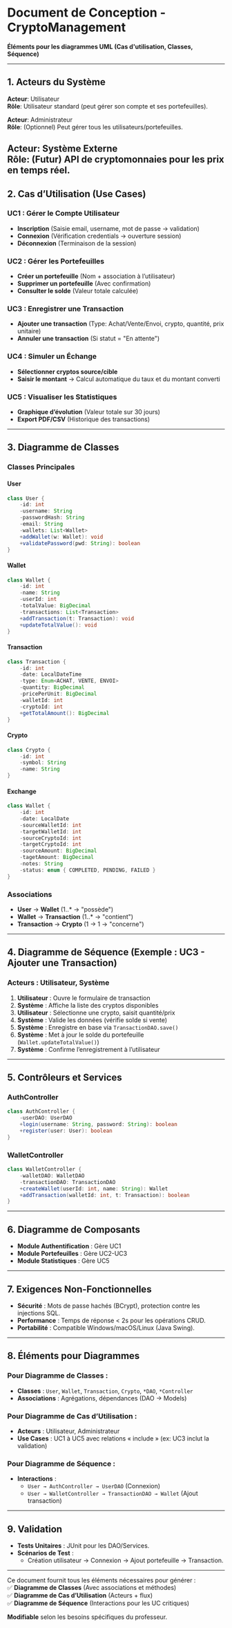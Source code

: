 # **Document de Conception - CryptoManagement**  
**Éléments pour les diagrammes UML (Cas d'utilisation, Classes, Séquence)**  

---

## **1. Acteurs du Système**  

**Acteur**: Utilisateur  
**Rôle**: Utilisateur standard (peut gérer son compte et ses portefeuilles).  

**Acteur**: Administrateur  
**Rôle**: (Optionnel) Peut gérer tous les utilisateurs/portefeuilles.  

**Acteur**: Système Externe  
**Rôle**: (Futur) API de cryptomonnaies pour les prix en temps réel.
---

## **2. Cas d’Utilisation (Use Cases)**  

### **UC1 : Gérer le Compte Utilisateur**  
- **Inscription** (Saisie email, username, mot de passe → validation)  
- **Connexion** (Vérification credentials → ouverture session)  
- **Déconnexion** (Terminaison de la session)  

### **UC2 : Gérer les Portefeuilles**  
- **Créer un portefeuille** (Nom + association à l’utilisateur)  
- **Supprimer un portefeuille** (Avec confirmation)  
- **Consulter le solde** (Valeur totale calculée)  

### **UC3 : Enregistrer une Transaction**  
- **Ajouter une transaction** (Type: Achat/Vente/Envoi, crypto, quantité, prix unitaire)  
- **Annuler une transaction** (Si statut = "En attente")  

### **UC4 : Simuler un Échange**  
- **Sélectionner cryptos source/cible**  
- **Saisir le montant** → Calcul automatique du taux et du montant converti  

### **UC5 : Visualiser les Statistiques**  
- **Graphique d’évolution** (Valeur totale sur 30 jours)  
- **Export PDF/CSV** (Historique des transactions)  

---

## **3. Diagramme de Classes**  

### **Classes Principales**  

#### **User**  
```java
class User {
    -id: int  
    -username: String  
    -passwordHash: String  
    -email: String  
    -wallets: List<Wallet>  
    +addWallet(w: Wallet): void  
    +validatePassword(pwd: String): boolean  
}
```

#### **Wallet**  
```java
class Wallet {
    -id: int  
    -name: String  
    -userId: int  
    -totalValue: BigDecimal  
    -transactions: List<Transaction>  
    +addTransaction(t: Transaction): void  
    +updateTotalValue(): void  
}
```

#### **Transaction**  
```java
class Transaction {
    -id: int  
    -date: LocalDateTime  
    -type: Enum<ACHAT, VENTE, ENVOI>  
    -quantity: BigDecimal  
    -pricePerUnit: BigDecimal  
    -walletId: int  
    -cryptoId: int  
    +getTotalAmount(): BigDecimal  
}
```

#### **Crypto**  
```java
class Crypto {
    -id: int  
    -symbol: String  
    -name: String  
}
```

#### **Exchange**  
```java
class Wallet {
    -id: int   
    -date: LocalDate  
    -sourceWalletId: int 
    -targetWalletId: int  
    -sourceCryptoId: int
    -targetCryptoId: int
    -sourceAmount: BigDecimal
    -tagetAmount: BigDecimal
    -notes: String
    -status: enum { COMPLETED, PENDING, FAILED }  
}
```

### **Associations**  
- **User** → **Wallet** (1..* → "possède")  
- **Wallet** → **Transaction** (1..* → "contient")  
- **Transaction** → **Crypto** (1 → 1 → "concerne")  

---

## **4. Diagramme de Séquence (Exemple : UC3 - Ajouter une Transaction)**  

### **Acteurs** : Utilisateur, Système  
1. **Utilisateur** : Ouvre le formulaire de transaction  
2. **Système** : Affiche la liste des cryptos disponibles  
3. **Utilisateur** : Sélectionne une crypto, saisit quantité/prix  
4. **Système** : Valide les données (vérifie solde si vente)  
5. **Système** : Enregistre en base via `TransactionDAO.save()`  
6. **Système** : Met à jour le solde du portefeuille (`Wallet.updateTotalValue()`)  
7. **Système** : Confirme l’enregistrement à l’utilisateur  

---

## **5. Contrôleurs et Services**  

### **AuthController**  
```java
class AuthController {
    -userDAO: UserDAO  
    +login(username: String, password: String): boolean  
    +register(user: User): boolean  
}
```

### **WalletController**  
```java
class WalletController {
    -walletDAO: WalletDAO  
    -transactionDAO: TransactionDAO  
    +createWallet(userId: int, name: String): Wallet  
    +addTransaction(walletId: int, t: Transaction): boolean  
}
```

---

## **6. Diagramme de Composants**  
- **Module Authentification** : Gère UC1  
- **Module Portefeuilles** : Gère UC2-UC3  
- **Module Statistiques** : Gère UC5  

---

## **7. Exigences Non-Fonctionnelles**  
- **Sécurité** : Mots de passe hachés (BCrypt), protection contre les injections SQL.  
- **Performance** : Temps de réponse < 2s pour les opérations CRUD.  
- **Portabilité** : Compatible Windows/macOS/Linux (Java Swing).  

---

## **8. Éléments pour Diagrammes**  

### **Pour Diagramme de Classes** :  
- **Classes** : `User`, `Wallet`, `Transaction`, `Crypto`, `*DAO`, `*Controller`  
- **Associations** : Agrégations, dépendances (DAO → Models)  

### **Pour Diagramme de Cas d’Utilisation** :  
- **Acteurs** : Utilisateur, Administrateur  
- **Use Cases** : UC1 à UC5 avec relations « include » (ex: UC3 inclut la validation)  

### **Pour Diagramme de Séquence** :  
- **Interactions** :  
  - `User → AuthController → UserDAO` (Connexion)  
  - `User → WalletController → TransactionDAO → Wallet` (Ajout transaction)  

---

## **9. Validation**  
- **Tests Unitaires** : JUnit pour les DAO/Services.  
- **Scénarios de Test** :  
  - Création utilisateur → Connexion → Ajout portefeuille → Transaction.  

---

Ce document fournit tous les éléments nécessaires pour générer :  
✅ **Diagramme de Classes** (Avec associations et méthodes)  
✅ **Diagramme de Cas d’Utilisation** (Acteurs + flux)  
✅ **Diagramme de Séquence** (Interactions pour les UC critiques)  

**Modifiable** selon les besoins spécifiques du professeur.